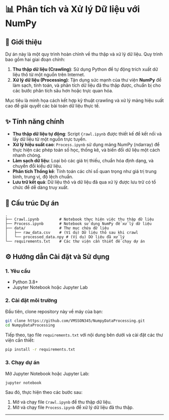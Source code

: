

# 📊 Phân tích và Xử lý Dữ liệu với NumPy

[](https://www.python.org/downloads/)
[](https://numpy.org/)
[](https://jupyter.org/)
[](https://opensource.org/licenses/MIT)

## 📝 Giới thiệu

Dự án này là một quy trình hoàn chỉnh về thu thập và xử lý dữ liệu. Quy trình bao gồm hai giai đoạn chính:

1.  **Thu thập dữ liệu (Crawling)**: Sử dụng Python để tự động trích xuất dữ liệu thô từ một nguồn trên Internet.
2.  **Xử lý dữ liệu (Processing)**: Tận dụng sức mạnh của thư viện **NumPy** để làm sạch, tính toán, và phân tích dữ liệu đã thu thập được, chuẩn bị cho các bước phân tích sâu hơn hoặc trực quan hóa.

Mục tiêu là minh họa cách kết hợp kỹ thuật crawling và xử lý mảng hiệu suất cao để giải quyết các bài toán dữ liệu thực tế.

## ✨ Tính năng chính

  * **Thu thập dữ liệu tự động**: Script `Crawl.ipynb` được thiết kế để kết nối và lấy dữ liệu từ một nguồn trực tuyến.
  * **Xử lý hiệu suất cao**: `Process.ipynb` sử dụng mảng NumPy (ndarray) để thực hiện các phép toán số học, thống kê, và biến đổi dữ liệu một cách nhanh chóng.
  * **Làm sạch dữ liệu**: Loại bỏ các giá trị thiếu, chuẩn hóa định dạng, và chuyển đổi kiểu dữ liệu.
  * **Phân tích Thống kê**: Tính toán các chỉ số quan trọng như giá trị trung bình, trung vị, độ lệch chuẩn.
  * **Lưu trữ kết quả**: Dữ liệu thô và dữ liệu đã qua xử lý được lưu trữ có tổ chức để dễ dàng truy xuất.

## 📁 Cấu trúc Dự án

```
.
├── Crawl.ipynb         # Notebook thực hiện việc thu thập dữ liệu
├── Process.ipynb       # Notebook sử dụng NumPy để xử lý dữ liệu
├── data/               # Thư mục chứa dữ liệu
│   ├── raw_data.csv    # (Ví dụ) Dữ liệu thô sau khi crawl
│   └── processed_data.npy # (Ví dụ) Dữ liệu đã xử lý
└── requirements.txt    # Các thư viện cần thiết để chạy dự án
```

## ⚙️ Hướng dẫn Cài đặt và Sử dụng

### 1\. Yêu cầu

  * Python 3.8+
  * Jupyter Notebook hoặc Jupyter Lab

### 2\. Cài đặt môi trường

Đầu tiên, clone repository này về máy của bạn:

```bash
git clone https://github.com/VMSSON345/NumpyDataProcessing.git
cd NumpyDataProcessing
```

Tiếp theo, tạo file `requirements.txt` với nội dung bên dưới và cài đặt các thư viện cần thiết:

```bash
pip install -r requirements.txt
```

### 3\. Chạy dự án

Mở Jupyter Notebook hoặc Jupyter Lab:

```bash
jupyter notebook
```

Sau đó, thực hiện theo các bước sau:

1.  Mở và chạy file `Crawl.ipynb` để thu thập dữ liệu.
2.  Mở và chạy file `Process.ipynb` để xử lý dữ liệu đã thu thập.

-----

